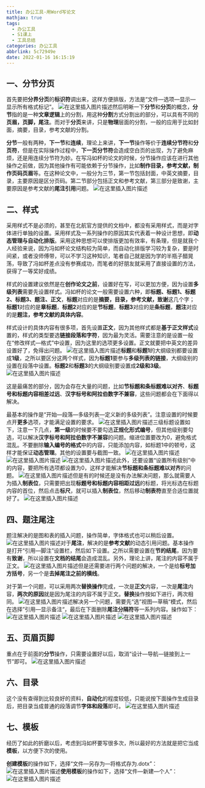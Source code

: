 ```yaml
---
title: 办公工具-用Word写论文
mathjax: true
tags:
  - 办公工具
  - S1课上
  - 工具总结
categories: 办公工具
abbrlink: 5c72949e
date: 2022-01-16 16:15:19
---
```


## 一、分节分页

首先要把**分界分页**的**标识符**调出来，这样方便排版，方法是“文件—选项—显示—显示所有格式标记”。
![在这里插入图片描述](办公工具-用Word写论文/290430b629a93228711724a0ccd76e49.png)
​然后明晰一下**分节**和**分页**的概念，**分节**指的是一种**文章逻辑**上的分割，用这种**分割**方式分割出的部分，可以具有不同的**页眉，页脚，尾注**。而对于**分页**来讲，只是**物理**层面的分割，一般的应用于比如封面，摘要，目录，参考文献的分割。

**分节**一般有两种，**下一节**和**连续**，理论上来讲，**下一节**操作等价于**连续分节符**和**分页符**，但是在实际操作过程中，**下一页分节符**会造成空白页的出现，为了避免麻烦，还是用连续分节符为妙。在写冯如杯的论文的时候，分节操作应该在进行其他操作之前做，因为其他操作有可能依赖于分节操作，比如**制作目录，参考文献，制作页码页眉**等。在这种论文中，一般分为三节，第一节包括封面，中英文摘要，目录，主要原因是区分页码。第二节部分包括正文和参考文献，第三部分是致谢，主要原因是参考文献的**尾注引用**问题。
![在这里插入图片描述](办公工具-用Word写论文/2cec734c54f5ae9b4a25e1c38efa3502.png)

## 二、样式

采用样式不是必须的，甚至在北航官方提供的文档中，都没有采用样式，而是对字体进行单独的设置。采用样式及一系列操作的原因其实代表着一种设计思想，即**动态管理与自动化排版**。采用这种思想可以使排版更加有效率，有条理，但是就我个人经验来说，因为冯如杯论文结构较为简单，而自动化排版学习较为复杂，要是时间紧，或者没师傅带，可以不学习这种知识，笔者自己就是因为学的半瓶子醋晃荡，导致了冯如杯差点没有参赛成功，而笔者的好朋友就采用了直接设置的方法，获得了一等奖好成绩。

样式的设置建议依然是在**创作论文之前**，设置好在写，可以更加方便，因为设置**多级列表**需要先设置样式。冯如杯的论文一般需要设置六种，即**标题、标题1、标题2、标题3、题注、正文**，**标题**对应的是**摘要，目录，参考文献，致谢**这几个字；**标题1**对应的是**章标题**，**标题2**对应的是**节标题**，**标题3**对应的是**条标题**，**题注**对应的是**题注，参考文献的具体内容**。

样式设计的具体内容有很多项，首先设置**正文**，因为其他样式都是**基于正文样式**设置的，样式的类型要选**链接段落和字符**，因为最为灵活。需要注意的是设置一般在“修改样式—格式”中设置，因为这里的选项更多设置。正文就要把中英文的差异设置好了，免得出问题。
![在这里插入图片描述](办公工具-用Word写论文/c1cdf0080d353ff1f23e5a910f86bd28.png)
​**标题**和**标题1**的大纲级别都要设置成**1级**，之所以要区分这两个样式，因为**标题1**要参与**多级列表的链接**，大纲级别的设置在段落中设置。**标题2**和**标题3**的大纲级别要设置成**2级和3级**。
![在这里插入图片描述](办公工具-用Word写论文/9d94a60c37ae1df752e373d5fc14ecff.png)

这是最痛苦的部分，因为会存在大量的问题，比如**节标题和条标题难以对齐**、**标题号和标题内容相差过远**、**汉字标号和阿拉伯数字不兼容**，这些问题都会在下面得以解决。

最基本的操作是“开始—段落—多级列表—定义新的多级列表”。注意设置的时候要点开**更多**选项，才能满足设置的要求。
![在这里插入图片描述](办公工具-用Word写论文/1d1fea157e846e55eef562d8d685404c.png)
​三级标题设置如下，注意一下几点，**第一级**的时候要不要勾选**正规化形式编号**，但其他级别要勾选，可以解决**汉字标号和阿拉伯数字不兼容**的问题。缩进位置要改为0，避免格式混乱。不要删除**输入编号的格式**中的内容，只能添加内容，如标题1中的顿号，这样才能保证**动态管理**。其他的设置要与截图一致。
![在这里插入图片描述](办公工具-用Word写论文/f48e133cacd1f28161e45b6202e92325.png)
![在这里插入图片描述](办公工具-用Word写论文/8c41badf29a5851ca1ce4ba609b8b9eb.png)
![在这里插入图片描述](办公工具-用Word写论文/020e37d40f16a6d6a35190bdee123127.png)
​此外，还要设置“设置所有级别”中的内容，要把所有选项都设置为0，这样才能解决**节标题和条标题难以对齐**的问题。
![在这里插入图片描述](办公工具-用Word写论文/d4831a052e5ac57feb265b5b696d525a.png)
​但是有的时候还是没有办法解决问题，那么就需要人为插入**制表位**，只需要把出现**标题号和标题内容相距过远**的标题，将光标选在标题内容的首位，然后点击**标尺**，就可以插入**制表位**，然后移动**制表符**直至合适位置就好了。
![在这里插入图片描述](办公工具-用Word写论文/bf48e735e69fea20f03e7d1f178706cf.png)

## 四、题注尾注

题注解决的是图和表的插入问题，操作简单，字体格式也可以稍后设置。
![在这里插入图片描述](办公工具-用Word写论文/2fb76a865f757dde5c3b806998b7b3cd.png)
​对于**尾注**，解决的是**参考文献**的动态引用问题。基本操作是打开“引用—脚注”设置栏，然后如下设置。之所以需要设置在**节的结尾**，因为要有**致谢**，所以设置在**文档的结尾**会造成混乱。另外，理论上讲，尾注的内容不属于正文。
![在这里插入图片描述](办公工具-用Word写论文/2293d196ddb1ea9286589cfeacbba863.png)
​但是还需要进行两个问题的解决，一个是给**标号加方括号**，另一个是**去掉尾注之前的横线**。

对于第一个问题，可以采用两次**替换操作**完成，一次是**正文**内容，一次是**尾注**内容，**两次的原因**就是因为尾注的内容不属于正文。**替换**操作按如下进行，两次相同。
![在这里插入图片描述](办公工具-用Word写论文/c7eebe911f1cc82434ed97ef5fb55a41.png)
​解决另一个问题，需要先“选”视图—草稿“模式，然后在选择”引用—显示备注“，最后在下面删除**尾注分隔符**等一系列内容。操作如下：
![在这里插入图片描述](https://img-blog.csdnimg.cn/img_convert/88df2e0457b9c6651d02b80af9a12f01.png)
![在这里插入图片描述](https://img-blog.csdnimg.cn/img_convert/f20e2cef677da06eb0e70ebe726e6929.png)
![在这里插入图片描述](https://img-blog.csdnimg.cn/img_convert/4e5b41dcd8dc49cbcf55808e076fa0b3.png)

## 五、页眉页脚

重点在于前面的**分节**操作，只需要设置好以后，取消“设计—导航—链接到上一节”即可。
![在这里插入图片描述](办公工具-用Word写论文/0121f13474d6f9e3f87f1b1bbedadc50.png)

## 六、目录

这个没有查得到比较良好的资料，**自动化**的程度较低，只能说按下面操作生成目录后，把目录当成普通的段落调节**字体和段落**即可。
![在这里插入图片描述](办公工具-用Word写论文/4ebd0b976c38c6e7efedd0f8c1160357.png)

## 七、模板

经历了如此的折磨以后，考虑到冯如杯要写很多次，所以最好的方法就是把它当成**模板**，以方便下次的使用。

**创建模板**的操作如下，选择“文件—另存为—将格式存为.dotx”：
![在这里插入图片描述](办公工具-用Word写论文/bea1791d82249c4b96e8c41af615faa3.png)
​**使用模板**的操作如下，选择“文件—新建—个人”：![在这里插入图片描述](办公工具-用Word写论文/b58a7153a02183135820c198ebd3c1ff.png)


